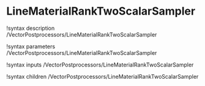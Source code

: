 <!-- MOOSE Documentation Stub: Remove this when content is added. -->

# LineMaterialRankTwoScalarSampler
!syntax description /VectorPostprocessors/LineMaterialRankTwoScalarSampler

!syntax parameters /VectorPostprocessors/LineMaterialRankTwoScalarSampler

!syntax inputs /VectorPostprocessors/LineMaterialRankTwoScalarSampler

!syntax children /VectorPostprocessors/LineMaterialRankTwoScalarSampler
